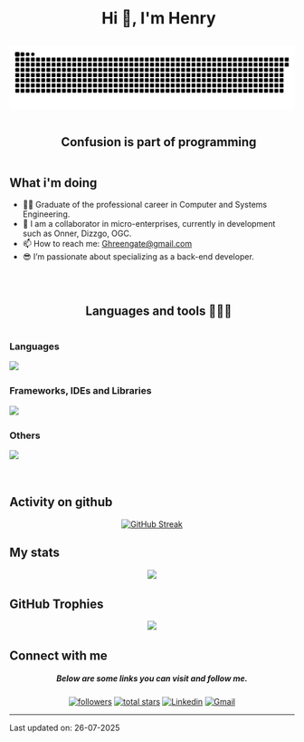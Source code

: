 <div id="user-content-toc">
  <ul align="center">
    <summary><h1 style="display: inline-block">Hi 👋, I'm Henry</h1></summary>
  </ul>
</div>
<!--- snake example -->
<div align="center">
  
  ![snake gif](https://github.com/Lionous/Lionous/blob/output/github-contribution-grid-snake-dark.svg)
  
</div>

<div id="user-content-toc">
  <ul align="center">
    <summary><h2 style="display: inline-block">Confusion is part of programming</h2></summary>
  </ul>
</div>

## What i'm doing
<!--Intro start-->
- 👨‍🎓 Graduate of the professional career in Computer and Systems Engineering.
- 👯 I am a collaborator in micro-enterprises, currently in development such as Onner, Dizzgo, OGC.
- 📫 How to reach me: Ghreengate@gmail.com
- ​😎 I’m passionate about specializing as a back-end developer.
<!--Intro end-->

<br/>
  <div id="user-content-toc">
    <ul align="center">
      <summary><h2 style="display: inline-block">Languages and tools 👨🏻‍💻</h2></summary>
    </ul>
  </div>
  <h3>Languages</h3>
    <p align="left">
      <a href="https://github.com/Lionous">
        <img src="https://skillicons.dev/icons?i=cs,ts,java,py,&perline=14" />
      </a>
    </p>
  <h3>Frameworks, IDEs and Libraries</h3>
      <p align="left">
        <a href="https://github.com/Lionous">
          <img src="https://skillicons.dev/icons?i=rider,webstorm,dotnet,visualstudio,nestjs,arduino&perline=14" />
        </a>
      </p>
  <h3>Others</h3>
      <p align="left">
        <a href="https://github.com/Lionous">
          <img src="https://skillicons.dev/icons?i=linux,arch,mysql,postgres,mongo,sqlite,docker,vscode,git,postman,github,gitlab,latex&perline=14" />
        </a>
      </p>
<br>

## Activity on github
<div align="center">
  <a href="https://github.com/Lionous"> 
  
  [![GitHub Streak](https://github-readme-streak-stats.herokuapp.com?user=Lionous&theme=dark&hide_border=true&border_radius=15&mode=weekly&stroke=f53b3b)](https://git.io/streak-stats)
   </a> 
</div>

## My stats
<div align="center">
  <a href="https://github.com/Lionous"> 
    <img height="200px" src="https://github-readme-stats.vercel.app/api?username=Lionous&hide_border=true&show_icons=true&count_private=true&theme=gruvbox&bg_color=151515&border_radius=15">
  </a> 
</div>

 
## GitHub Trophies
<div align="center">
  
![](https://github-profile-trophy.vercel.app/?username=Lionous&theme=dark_dimmed&no-frame=true&no-bg=false&margin-w=10)

</div>

## Connect with me
<h5 align="center">Below are some links you can visit and follow me.</h5>

<div align="center">
   <a href="https://github.com/Lionous">
     <img alt="followers" title="Follow me on Github" src="https://img.shields.io/github/followers/Lionous?color=236ad3&style=for-the-badge&logo=github&label=Follow"/></a>
  <a href="https://github.com/Lionous?tab=repositories&sort=stargazers">
    <img alt="total stars" title="Total stars on GitHub" src="https://custom-icon-badges.demolab.com/github/stars/Lionous?color=B8B92B&style=for-the-badge&labelColor=959532&logo=star"/></a>
  <a href="https://linkedin.com/in/Lionous" target="blank">
    <img src="https://img.shields.io/badge/LinkedIn-0077B5?style=for-the-badge&logo=linkedin&logoColor=white" alt="Linkedin"/></a>
  <a href = "mailto:Greengate@gmail.com" target="blank">
    <img src="https://img.shields.io/badge/Gmail-D14836?style=for-the-badge&logo=gmail&logoColor=white" alt="Gmail"  /></a>
 </div>

---

Last updated on: 26-07-2025
